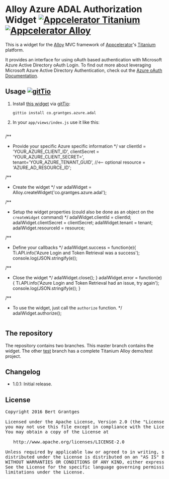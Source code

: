 # Alloy Azure ADAL Authorization Widget [![Appcelerator Titanium](http://www-static.appcelerator.com/badges/titanium-git-badge-sq.png)](http://appcelerator.com/titanium/) [![Appcelerator Alloy](http://www-static.appcelerator.com/badges/alloy-git-badge-sq.png)](http://appcelerator.com/alloy/)

This is a widget for the [Alloy](http://projects.appcelerator.com/alloy/docs/Alloy-bootstrap/index.html) MVC framework of [Appcelerator](http://www.appcelerator.com)'s [Titanium](http://www.appcelerator.com/platform) platform.

It provides an interface for using oAuth based authentication with Microsoft Azure Active Directory oAuth Login. To find out more about leveraging Microsoft Azure Active Directory Authentication, check out the [Azure oAuth Documentation](https://msdn.microsoft.com/en-us/library/azure/dn645545.aspx).

## Usage [![gitTio](http://gitt.io/badge.png)](http://gitt.io/component/co.grantges.azure.adal)

1. Install [this widget](http://gitt.io/component/co.grantges.azure.adal) via [gitTio](http://gitt.io):

	`gittio install co.grantges.azure.adal`

4. In your `app/views/index.js` use it like this:

	```	
/**
 * Provide your specific Azure specific information
 */
var clientId = 'YOUR_AZURE_CLIENT_ID',
    clientSecret = 'YOUR_AZURE_CLIENT_SECRET=',
    tenant='YOUR_AZURE_TENANT_GUID',    //<-- optional
    resource = 'AZURE_AD_RESOURCE_ID';

/**
 * Create the widget
 */
var adalWidget = Alloy.createWidget('co.grantges.azure.adal');

/**
 * Setup the widget properties (could also be done as an object on the `createWidget` command)
 */
adalWidget.clientId = clientId;
adalWidget.clientSecret = clientSecret;
adalWidget.tenant = tenant;
adalWidget.resourceId = resource;

/**
 * Define your callbacks
 */
adalWidget.success = function(e){
  Ti.API.info('Azure Login and Token Retrieval was a success');
  console.log(JSON.stringify(e));

  /**
   * Close the widget
   */
   adalWidget.close();
}
adalWidget.error = function(e){
  Ti.API.info('Azure Login and Token Retrieval had an issue, try again');
  console.log(JSON.stringify(e));
}

/**
 * To use the widget, just call the `authorize` function.
 */
adalWidget.authorize();
	```

## The repository
The repository contains two branches. This master branch contains the widget. The other [test](https://github.com/grantges/co.grantges.azure.adal/tree/test) branch has a complete Titanium Alloy demo/test project.

## Changelog

- 1.0.1: Initial release.

## License

<pre>
Copyright 2016 Bert Grantges

Licensed under the Apache License, Version 2.0 (the "License");
you may not use this file except in compliance with the License.
You may obtain a copy of the License at

   http://www.apache.org/licenses/LICENSE-2.0

Unless required by applicable law or agreed to in writing, software
distributed under the License is distributed on an "AS IS" BASIS,
WITHOUT WARRANTIES OR CONDITIONS OF ANY KIND, either express or implied.
See the License for the specific language governing permissions and
limitations under the License.
</pre>
